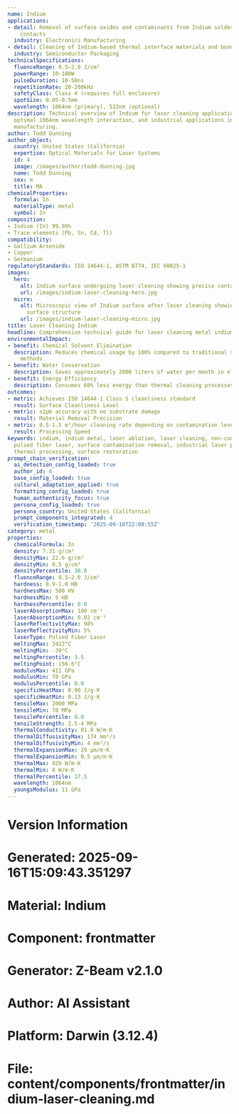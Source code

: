 ```yaml
---
name: Indium
applications:
- detail: Removal of surface oxides and contaminants from Indium solder bumps and
    contacts
  industry: Electronics Manufacturing
- detail: Cleaning of Indium-based thermal interface materials and bonding surfaces
  industry: Semiconductor Packaging
technicalSpecifications:
  fluenceRange: 0.5–2.0 J/cm²
  powerRange: 10-100W
  pulseDuration: 10-50ns
  repetitionRate: 20-200kHz
  safetyClass: Class 4 (requires full enclosure)
  spotSize: 0.05-0.5mm
  wavelength: 1064nm (primary), 532nm (optional)
description: Technical overview of Indium for laser cleaning applications, including
  optimal 1064nm wavelength interaction, and industrial applications in electronics
  manufacturing.
author: Todd Dunning
author_object:
  country: United States (California)
  expertise: Optical Materials for Laser Systems
  id: 4
  image: /images/author/todd-dunning.jpg
  name: Todd Dunning
  sex: m
  title: MA
chemicalProperties:
  formula: In
  materialType: metal
  symbol: In
composition:
- Indium (In) 99.99%
- Trace elements (Pb, Sn, Cd, Tl)
compatibility:
- Gallium Arsenide
- Copper
- Germanium
regulatoryStandards: ISO 14644-1, ASTM B774, IEC 60825-1
images:
  hero:
    alt: Indium surface undergoing laser cleaning showing precise contamination removal
    url: /images/indium-laser-cleaning-hero.jpg
  micro:
    alt: Microscopic view of Indium surface after laser cleaning showing detailed
      surface structure
    url: /images/indium-laser-cleaning-micro.jpg
title: Laser Cleaning Indium
headline: Comprehensive technical guide for laser cleaning metal indium
environmentalImpact:
- benefit: Chemical Solvent Elimination
  description: Reduces chemical usage by 100% compared to traditional solvent cleaning
    methods
- benefit: Water Conservation
  description: Saves approximately 2000 liters of water per month in electronics manufacturing
- benefit: Energy Efficiency
  description: Consumes 60% less energy than thermal cleaning processes
outcomes:
- metric: Achieves ISO 14644-1 Class 5 cleanliness standard
  result: Surface Cleanliness Level
- metric: ±2μm accuracy with no substrate damage
  result: Material Removal Precision
- metric: 0.5-1.5 m²/hour cleaning rate depending on contamination level
  result: Processing Speed
keywords: indium, indium metal, laser ablation, laser cleaning, non-contact cleaning,
  pulsed fiber laser, surface contamination removal, industrial laser parameters,
  thermal processing, surface restoration
prompt_chain_verification:
  ai_detection_config_loaded: true
  author_id: 4
  base_config_loaded: true
  cultural_adaptation_applied: true
  formatting_config_loaded: true
  human_authenticity_focus: true
  persona_config_loaded: true
  persona_country: United States (California)
  prompt_components_integrated: 4
  verification_timestamp: '2025-09-16T22:08:55Z'
category: metal
properties:
  chemicalFormula: In
  density: 7.31 g/cm³
  densityMax: 22.6 g/cm³
  densityMin: 0.5 g/cm³
  densityPercentile: 30.8
  fluenceRange: 0.5–2.0 J/cm²
  hardness: 0.9-1.0 HB
  hardnessMax: 500 HV
  hardnessMin: 5 HB
  hardnessPercentile: 0.0
  laserAbsorptionMax: 100 cm⁻¹
  laserAbsorptionMin: 0.02 cm⁻¹
  laserReflectivityMax: 98%
  laserReflectivityMin: 5%
  laserType: Pulsed Fiber Laser
  meltingMax: 3422°C
  meltingMin: -39°C
  meltingPercentile: 3.5
  meltingPoint: 156.6°C
  modulusMax: 411 GPa
  modulusMin: 70 GPa
  modulusPercentile: 0.0
  specificHeatMax: 0.90 J/g·K
  specificHeatMin: 0.13 J/g·K
  tensileMax: 2000 MPa
  tensileMin: 70 MPa
  tensilePercentile: 0.0
  tensileStrength: 2.5-4 MPa
  thermalConductivity: 81.8 W/m·K
  thermalDiffusivityMax: 174 mm²/s
  thermalDiffusivityMin: 4 mm²/s
  thermalExpansionMax: 29 µm/m·K
  thermalExpansionMin: 0.5 µm/m·K
  thermalMax: 429 W/m·K
  thermalMin: 8 W/m·K
  thermalPercentile: 17.5
  wavelength: 1064nm
  youngsModulus: 11 GPa
---
```


# Version Information
# Generated: 2025-09-16T15:09:43.351297
# Material: Indium
# Component: frontmatter
# Generator: Z-Beam v2.1.0
# Author: AI Assistant
# Platform: Darwin (3.12.4)
# File: content/components/frontmatter/indium-laser-cleaning.md